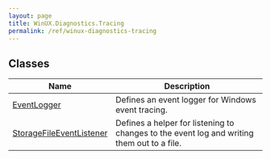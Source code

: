 ```yaml
---
layout: page
title: WinUX.Diagnostics.Tracing
permalink: /ref/winux-diagnostics-tracing
---
```


## Classes

| Name | Description |
|---|---|
| [EventLogger](winux-diagnostics-tracing-eventlogger) | Defines an event logger for Windows event tracing. |
| [StorageFileEventListener](winux-diagnostics-tracing-storagefileeventlistener) | Defines a helper for listening to changes to the event log and writing them out to a file. |


